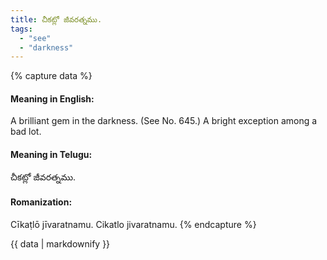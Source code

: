 ```yaml
---
title: చీకట్లో జీవరత్నము.
tags:
  - "see"
  - "darkness"
---
```


{% capture data %}
#### Meaning in English:
A brilliant gem in the darkness.
(See No. 645.)
A bright exception among a bad lot.

#### Meaning in Telugu:
చీకట్లో జీవరత్నము.

#### Romanization:
Cīkaṭlō jīvaratnamu.
Cikatlo jivaratnamu.
{% endcapture %}

{{ data | markdownify }}

